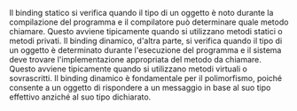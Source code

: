 Il binding statico si verifica quando il tipo di un oggetto è noto durante la compilazione del programma e il compilatore può determinare quale metodo chiamare. Questo avviene tipicamente quando si utilizzano metodi statici o metodi privati. Il binding dinamico, d'altra parte, si verifica quando il tipo di un oggetto è determinato durante l'esecuzione del programma e il sistema deve trovare l'implementazione appropriata del metodo da chiamare. Questo avviene tipicamente quando si utilizzano metodi virtuali o sovrascritti. Il binding dinamico è fondamentale per il polimorfismo, poiché consente a un oggetto di rispondere a un messaggio in base al suo tipo effettivo anziché al suo tipo dichiarato.
